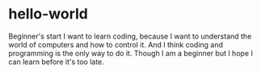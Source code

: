 # hello-world
Beginner's start
I want to learn coding, because I want to understand the world of computers and how to control it.
And I think coding and programming is the only way to do it.
Though I am a beginner but I hope I can learn before it's too late.
